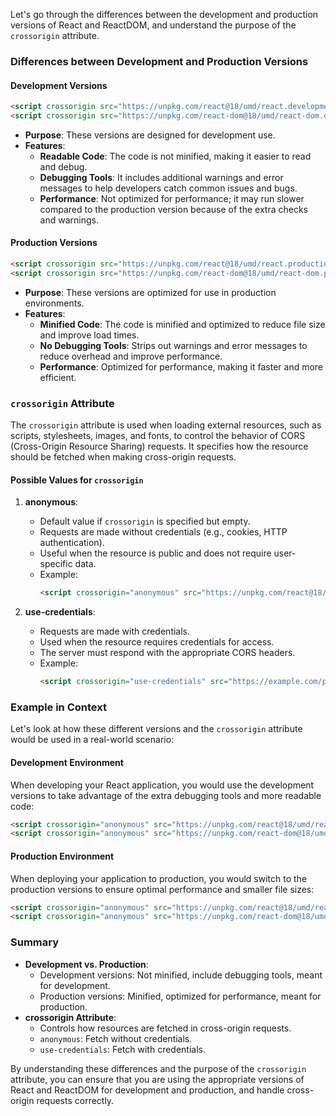  Let's go through the differences between the development and production versions of React and ReactDOM, and understand the purpose of the `crossorigin` attribute.

### Differences between Development and Production Versions

#### Development Versions

```html
<script crossorigin src="https://unpkg.com/react@18/umd/react.development.js"></script>
<script crossorigin src="https://unpkg.com/react-dom@18/umd/react-dom.development.js"></script>
```

- **Purpose**: These versions are designed for development use.
- **Features**:
  - **Readable Code**: The code is not minified, making it easier to read and debug.
  - **Debugging Tools**: It includes additional warnings and error messages to help developers catch common issues and bugs.
  - **Performance**: Not optimized for performance; it may run slower compared to the production version because of the extra checks and warnings.

#### Production Versions

```html
<script crossorigin src="https://unpkg.com/react@18/umd/react.production.min.js"></script>
<script crossorigin src="https://unpkg.com/react-dom@18/umd/react-dom.production.min.js"></script>
```

- **Purpose**: These versions are optimized for use in production environments.
- **Features**:
  - **Minified Code**: The code is minified and optimized to reduce file size and improve load times.
  - **No Debugging Tools**: Strips out warnings and error messages to reduce overhead and improve performance.
  - **Performance**: Optimized for performance, making it faster and more efficient.

### `crossorigin` Attribute

The `crossorigin` attribute is used when loading external resources, such as scripts, stylesheets, images, and fonts, to control the behavior of CORS (Cross-Origin Resource Sharing) requests. It specifies how the resource should be fetched when making cross-origin requests.

#### Possible Values for `crossorigin`

1. **anonymous**:
   - Default value if `crossorigin` is specified but empty.
   - Requests are made without credentials (e.g., cookies, HTTP authentication).
   - Useful when the resource is public and does not require user-specific data.
   - Example:
     ```html
     <script crossorigin="anonymous" src="https://unpkg.com/react@18/umd/react.development.js"></script>
     ```

2. **use-credentials**:
   - Requests are made with credentials.
   - Used when the resource requires credentials for access.
   - The server must respond with the appropriate CORS headers.
   - Example:
     ```html
     <script crossorigin="use-credentials" src="https://example.com/protected-resource.js"></script>
     ```

### Example in Context

Let's look at how these different versions and the `crossorigin` attribute would be used in a real-world scenario:

#### Development Environment

When developing your React application, you would use the development versions to take advantage of the extra debugging tools and more readable code:

```html
<script crossorigin="anonymous" src="https://unpkg.com/react@18/umd/react.development.js"></script>
<script crossorigin="anonymous" src="https://unpkg.com/react-dom@18/umd/react-dom.development.js"></script>
```

#### Production Environment

When deploying your application to production, you would switch to the production versions to ensure optimal performance and smaller file sizes:

```html
<script crossorigin="anonymous" src="https://unpkg.com/react@18/umd/react.production.min.js"></script>
<script crossorigin="anonymous" src="https://unpkg.com/react-dom@18/umd/react-dom.production.min.js"></script>
```

### Summary

- **Development vs. Production**:
  - Development versions: Not minified, include debugging tools, meant for development.
  - Production versions: Minified, optimized for performance, meant for production.
- **crossorigin Attribute**:
  - Controls how resources are fetched in cross-origin requests.
  - `anonymous`: Fetch without credentials.
  - `use-credentials`: Fetch with credentials.

By understanding these differences and the purpose of the `crossorigin` attribute, you can ensure that you are using the appropriate versions of React and ReactDOM for development and production, and handle cross-origin requests correctly.
